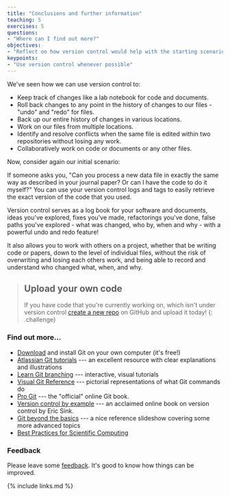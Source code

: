 ```yaml
---
title: "Conclusions and further information"
teaching: 5
exercises: 5
questions:
- "Where can I find out more?"
objectives:
- "Reflect on how version control would help with the starting scenario"
keypoints:
- "Use version control whenever possible"
---
```



We've seen how we can use version control to:

* Keep track of changes like a lab notebook for code and documents.
* Roll back changes to any point in the history of changes to our files - "undo" and
  "redo" for files.
* Back up our entire history of changes in various locations.
* Work on our files from multiple locations.
* Identify and resolve conflicts when the same file is edited within two
  repositories without losing any work.
* Collaboratively work on code or documents or any other files.

Now, consider again our initial scenario:

If someone asks you, "Can you process a new data file in exactly the same
way as described in your journal paper? Or can I have the code to do it myself?"
You can use your version control logs and tags to easily retrieve the exact
version of the code that you used.

Version control serves as a log book for your software and documents, ideas
you've explored, fixes you've made, refactorings you've done, false paths
you've explored - what was changed, who by, when and why - with a powerful undo
and redo feature!

It also allows you to work with others on a project, whether that be writing
code or papers, down to the level of individual files, without the risk of
overwriting and losing each others work, and being able to record and
understand who changed what, when, and why.

> ## Upload your own code
> If you have code that you're currently working on, which isn't under version control
> [create a new repo](https://github.com/new) on GitHub and upload it today!
{: .challenge}

### Find out more...

* [Download](https://git-scm.com/downloads) and install Git on your own computer (it's free!)
* [Atlassian Git tutorials](https://www.atlassian.com/git/tutorials/) --- an
excellent resource with clear explanations and illustrations
* [Learn Git branching](https://learngitbranching.js.org/) --- interactive, visual tutorials
* [Visual Git Reference][visual-git] --- pictorial representations of what Git commands do
* [Pro Git](http://git-scm.com/book) --- the "official" online Git book.
* [Version control by example][version-control-by-example] --- an acclaimed online book
on version control by Eric Sink.
* [Git beyond the basics](https://speakerdeck.com/zakkak/git-beyond-the-basics) --- a nice
  reference
slideshow covering some more advanced topics
* [Best Practices for Scientific Computing](http://arxiv.org/abs/1210.0530)

### Feedback
Please leave some [feedback](https://docs.google.com/forms/d/e/1FAIpQLSdfpd8QuG9SPAehY5PBJ7AQdbH_eQcDL0UNbS2Oqs6960BTww/viewform?usp=pp_url&entry.1427428485&entry.1759822899&entry.1444288709=Version+control+with+Git+and+GitHub&entry.1409009513&entry.160472735&entry.2083518247&entry.9232415://docs.google.com/forms/d/e/1FAIpQLSdfpd8QuG9SPAehY5PBJ7AQdbH_eQcDL0UNbS2Oqs6960BTww/viewform?usp=pp_url&entry.1427428485&entry.1759822899&entry.1444288709=Version+control+with+Git+and+GitHub&entry.1409009513&entry.160472735&entry.2083518247&entry.92324155).
It's good to know how things can be improved.

[visual-git]: https://marklodato.github.io/visual-git-guide/index-en.html
[version-control-by-example]: https://ericsink.com/vcbe/index.html
{% include links.md %}
